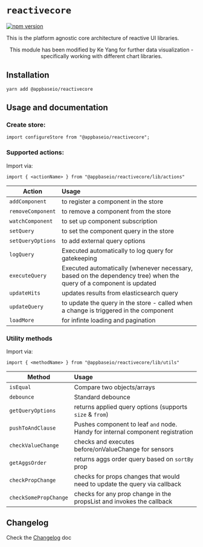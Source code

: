 # `reactivecore`

[![npm version](https://badge.fury.io/js/%40appbaseio%2Freactivecore.svg)](https://badge.fury.io/js/%40appbaseio%2Freactivecore)

This is the platform agnostic core architecture of reactive UI libraries. 

<p align="center">This module has been modified by Ke Yang for further data visualization - specifically working with different chart libraries.</p>

## Installation

```
yarn add @appbaseio/reactivecore
```


## Usage and documentation

### Create store:

```
import configureStore from "@appbaseio/reactivecore";
```


### Supported actions:

Import via:

```
import { <actionName> } from "@appbaseio/reactivecore/lib/actions"
```

| Action					| Usage													|
|---------------------------|:------------------------------------------------------|
| `addComponent`			| to register a component in the store					|
| `removeComponent`			| to remove a component from the store					|
| `watchComponent`			| to set up component subscription						|
| `setQuery`				| to set the component query in the store				|
| `setQueryOptions`			| to add external query options							|
| `logQuery`				| Executed automatically to log query for gatekeeping	|
| `executeQuery`			| Executed automatically (whenever necessary, based on the dependency tree) when the query of a component is updated|
| `updateHits`				| updates results from elasticsearch query				|
| `updateQuery`				| to update the query in the store - called when a change is triggered in the component|
| `loadMore`				| for infinte loading and pagination					|


### Utility methods

Import via:

```
import { <methodName> } from "@appbaseio/reactivecore/lib/utils"
```

| Method				| Usage														|
|-----------------------|:----------------------------------------------------------|
| `isEqual`				| Compare two objects/arrays								|
| `debounce`			| Standard debounce											|
| `getQueryOptions`		| returns applied query options (supports `size` & `from`)	|
| `pushToAndClause`		| Pushes component to leaf `and` node. Handy for internal component registration |
| `checkValueChange`	| checks and executes before/onValueChange for sensors		|
| `getAggsOrder`		| returns aggs order query based on `sortBy` prop			|
| `checkPropChange`     | checks for props changes that would need to update the query via callback		|
| `checkSomePropChange`	| checks for any prop change in the propsList and invokes the callback			|

## Changelog

Check the [Changelog](./CHANGELOG.md) doc
